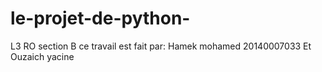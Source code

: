 # le-projet-de-python-

L3 RO section B 
ce travail est fait par:
Hamek mohamed  20140007033
Et Ouzaich yacine 
